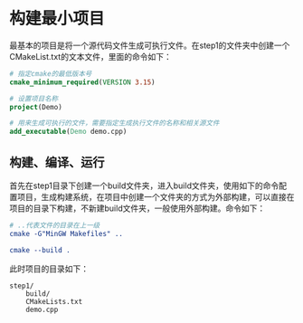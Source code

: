 # 构建最小项目

最基本的项目是将一个源代码文件生成可执行文件。在step1的文件夹中创建一个CMakeList.txt的文本文件，里面的命令如下：

``` cmake
# 指定cmake的最低版本号
cmake_minimum_required(VERSION 3.15)

# 设置项目名称
project(Demo)

# 用来生成可执行的文件，需要指定生成执行文件的名称和相关源文件
add_executable(Demo demo.cpp)
```

## 构建、编译、运行
首先在step1目录下创建一个build文件夹，进入build文件夹，使用如下的命令配置项目，生成构建系统，在项目中创建一个文件夹的方式为外部构建，可以直接在项目的目录下构建，不新建build文件夹，一般使用外部构建。命令如下：
``` cmake
# ..代表文件的目录在上一级
cmake -G"MinGW Makefiles" ..

cmake --build .
```

此时项目的目录如下：
``` dir
step1/
    build/
    CMakeLists.txt
    demo.cpp
```